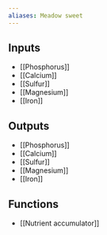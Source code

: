 ```yaml
---
aliases: Meadow sweet
---
```


## Inputs
- [[Phosphorus]]
- [[Calcium]]
- [[Sulfur]]
- [[Magnesium]] 
- [[Iron]]

## Outputs
- [[Phosphorus]]
- [[Calcium]]
- [[Sulfur]]
- [[Magnesium]] 
- [[Iron]]

## Functions
- [[Nutrient accumulator]]
